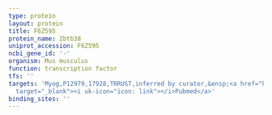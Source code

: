 ```yaml
---
type: protein
layout: protein
title: F6Z595
protein_name: Zbtb38
uniprot_accession: F6Z595
ncbi_gene_id: '-'
organism: Mus musculus
function: transcription factor
tfs: ''
targets: 'Myog,P12979,17928,TRRUST,inferred by curator,&ensp;<a href="https://www.ncbi.nlm.nih.gov/pubmed/?term=21625269%5Buid%5D"
  target="_blank"><i uk-icon="icon: link"></i>Pubmed</a>'
binding_sites: ''
---
```

